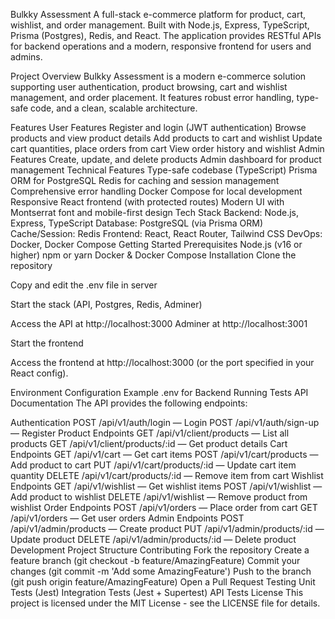 Bulkky Assessment
A full-stack e-commerce platform for product, cart, wishlist, and order management. Built with Node.js, Express, TypeScript, Prisma (Postgres), Redis, and React. The application provides RESTful APIs for backend operations and a modern, responsive frontend for users and admins.

Project Overview
Bulkky Assessment is a modern e-commerce solution supporting user authentication, product browsing, cart and wishlist management, and order placement. It features robust error handling, type-safe code, and a clean, scalable architecture.

Features
User Features
Register and login (JWT authentication)
Browse products and view product details
Add products to cart and wishlist
Update cart quantities, place orders from cart
View order history and wishlist
Admin Features
Create, update, and delete products
Admin dashboard for product management
Technical Features
Type-safe codebase (TypeScript)
Prisma ORM for PostgreSQL
Redis for caching and session management
Comprehensive error handling
Docker Compose for local development
Responsive React frontend (with protected routes)
Modern UI with Montserrat font and mobile-first design
Tech Stack
Backend: Node.js, Express, TypeScript
Database: PostgreSQL (via Prisma ORM)
Cache/Session: Redis
Frontend: React, React Router, Tailwind CSS
DevOps: Docker, Docker Compose
Getting Started
Prerequisites
Node.js (v16 or higher)
npm or yarn
Docker & Docker Compose
Installation
Clone the repository

Copy and edit the .env file in server

Start the stack (API, Postgres, Redis, Adminer)

Access the API at http://localhost:3000
Adminer at http://localhost:3001

Start the frontend

Access the frontend at http://localhost:3000 (or the port specified in your React config).

Environment Configuration
Example .env for Backend
Running Tests
API Documentation
The API provides the following endpoints:

Authentication
POST /api/v1/auth/login — Login
POST /api/v1/auth/sign-up — Register
Product Endpoints
GET /api/v1/client/products — List all products
GET /api/v1/client/products/:id — Get product details
Cart Endpoints
GET /api/v1/cart — Get cart items
POST /api/v1/cart/products — Add product to cart
PUT /api/v1/cart/products/:id — Update cart item quantity
DELETE /api/v1/cart/products/:id — Remove item from cart
Wishlist Endpoints
GET /api/v1/wishlist — Get wishlist items
POST /api/v1/wishlist — Add product to wishlist
DELETE /api/v1/wishlist — Remove product from wishlist
Order Endpoints
POST /api/v1/orders — Place order from cart
GET /api/v1/orders — Get user orders
Admin Endpoints
POST /api/v1/admin/products — Create product
PUT /api/v1/admin/products/:id — Update product
DELETE /api/v1/admin/products/:id — Delete product
Development
Project Structure
Contributing
Fork the repository
Create a feature branch (git checkout -b feature/AmazingFeature)
Commit your changes (git commit -m 'Add some AmazingFeature')
Push to the branch (git push origin feature/AmazingFeature)
Open a Pull Request
Testing
Unit Tests (Jest)
Integration Tests (Jest + Supertest)
API Tests
License
This project is licensed under the MIT License - see the LICENSE file for details.
